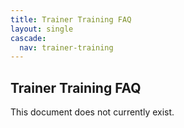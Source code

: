 ```yaml
---
title: Trainer Training FAQ
layout: single
cascade:
  nav: trainer-training
---
```


## Trainer Training FAQ

This document does not currently exist.